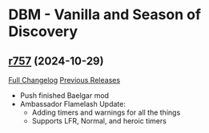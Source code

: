 # DBM - Vanilla and Season of Discovery

## [r757](https://github.com/DeadlyBossMods/DBM-Vanilla/tree/r757) (2024-10-29)
[Full Changelog](https://github.com/DeadlyBossMods/DBM-Vanilla/compare/r756...r757) [Previous Releases](https://github.com/DeadlyBossMods/DBM-Vanilla/releases)

- Push finished Baelgar mod  
- Ambassador Flamelash Update:  
     - Adding timers and warnings for all the things  
     - Supports LFR, Normal, and heroic timers  
